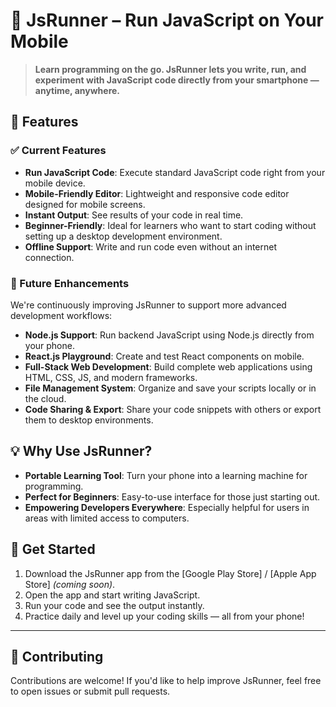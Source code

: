 # 📱 JsRunner – Run JavaScript on Your Mobile

> **Learn programming on the go. JsRunner lets you write, run, and experiment with JavaScript code directly from your smartphone — anytime, anywhere.**

## 🚀 Features

### ✅ Current Features
- **Run JavaScript Code**: Execute standard JavaScript code right from your mobile device.
- **Mobile-Friendly Editor**: Lightweight and responsive code editor designed for mobile screens.
- **Instant Output**: See results of your code in real time.
- **Beginner-Friendly**: Ideal for learners who want to start coding without setting up a desktop development environment.
- **Offline Support**: Write and run code even without an internet connection.

### 🔮 Future Enhancements
We're continuously improving JsRunner to support more advanced development workflows:

- **Node.js Support**: Run backend JavaScript using Node.js directly from your phone.
- **React.js Playground**: Create and test React components on mobile.
- **Full-Stack Web Development**: Build complete web applications using HTML, CSS, JS, and modern frameworks.
- **File Management System**: Organize and save your scripts locally or in the cloud.
- **Code Sharing & Export**: Share your code snippets with others or export them to desktop environments.

## 💡 Why Use JsRunner?

- **Portable Learning Tool**: Turn your phone into a learning machine for programming.
- **Perfect for Beginners**: Easy-to-use interface for those just starting out.
- **Empowering Developers Everywhere**: Especially helpful for users in areas with limited access to computers.

## 📲 Get Started

1. Download the JsRunner app from the [Google Play Store] / [Apple App Store] *(coming soon)*.
2. Open the app and start writing JavaScript.
3. Run your code and see the output instantly.
4. Practice daily and level up your coding skills — all from your phone!

---

## 🤝 Contributing

Contributions are welcome! If you'd like to help improve JsRunner, feel free to open issues or submit pull requests.

[//]: # ()
[//]: # (## 📄 License)

[//]: # ()
[//]: # (This project is licensed under the MIT License — see the [LICENSE]&#40;LICENSE&#41; file for details.)
